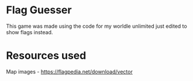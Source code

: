# Flag Guesser
This game was made using the code for my worldle unlimited just edited to show flags instead.

# Resources used
Map images - https://flagpedia.net/download/vector
